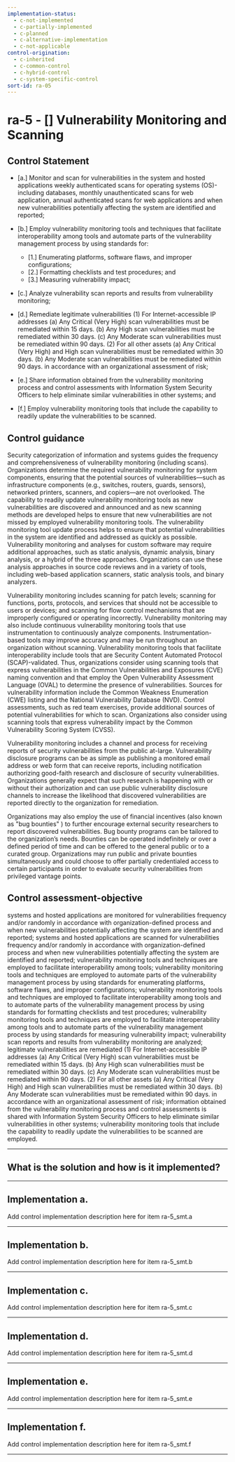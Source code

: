 ```yaml
---
implementation-status:
  - c-not-implemented
  - c-partially-implemented
  - c-planned
  - c-alternative-implementation
  - c-not-applicable
control-origination:
  - c-inherited
  - c-common-control
  - c-hybrid-control
  - c-system-specific-control
sort-id: ra-05
---
```


# ra-5 - \[\] Vulnerability Monitoring and Scanning

## Control Statement

- \[a.\] Monitor and scan for vulnerabilities in the system and hosted applications weekly authenticated scans for operating systems (OS)-including databases, monthly unauthenticated scans for web application, annual authenticated scans for web applications and when new vulnerabilities potentially affecting the system are identified and reported;

- \[b.\] Employ vulnerability monitoring tools and techniques that facilitate interoperability among tools and automate parts of the vulnerability management process by using standards for:

  - \[1.\] Enumerating platforms, software flaws, and improper configurations;
  - \[2.\] Formatting checklists and test procedures; and
  - \[3.\] Measuring vulnerability impact;

- \[c.\] Analyze vulnerability scan reports and results from vulnerability monitoring;

- \[d.\] Remediate legitimate vulnerabilities (1) For Internet-accessible IP addresses (a) Any Critical (Very High) scan vulnerabilities must be remediated within 15 days. (b) Any High scan vulnerabilities must be remediated within 30 days. (c) Any Moderate scan vulnerabilities must be remediated within 90 days. (2) For all other assets (a) Any Critical (Very High) and High scan vulnerabilities must be remediated within 30 days. (b) Any Moderate scan vulnerabilities must be remediated within 90 days. in accordance with an organizational assessment of risk;

- \[e.\] Share information obtained from the vulnerability monitoring process and control assessments with Information System Security Officers to help eliminate similar vulnerabilities in other systems; and

- \[f.\] Employ vulnerability monitoring tools that include the capability to readily update the vulnerabilities to be scanned.

## Control guidance

Security categorization of information and systems guides the frequency and comprehensiveness of vulnerability monitoring (including scans). Organizations determine the required vulnerability monitoring for system components, ensuring that the potential sources of vulnerabilities—such as infrastructure components (e.g., switches, routers, guards, sensors), networked printers, scanners, and copiers—are not overlooked. The capability to readily update vulnerability monitoring tools as new vulnerabilities are discovered and announced and as new scanning methods are developed helps to ensure that new vulnerabilities are not missed by employed vulnerability monitoring tools. The vulnerability monitoring tool update process helps to ensure that potential vulnerabilities in the system are identified and addressed as quickly as possible. Vulnerability monitoring and analyses for custom software may require additional approaches, such as static analysis, dynamic analysis, binary analysis, or a hybrid of the three approaches. Organizations can use these analysis approaches in source code reviews and in a variety of tools, including web-based application scanners, static analysis tools, and binary analyzers.

Vulnerability monitoring includes scanning for patch levels; scanning for functions, ports, protocols, and services that should not be accessible to users or devices; and scanning for flow control mechanisms that are improperly configured or operating incorrectly. Vulnerability monitoring may also include continuous vulnerability monitoring tools that use instrumentation to continuously analyze components. Instrumentation-based tools may improve accuracy and may be run throughout an organization without scanning. Vulnerability monitoring tools that facilitate interoperability include tools that are Security Content Automated Protocol (SCAP)-validated. Thus, organizations consider using scanning tools that express vulnerabilities in the Common Vulnerabilities and Exposures (CVE) naming convention and that employ the Open Vulnerability Assessment Language (OVAL) to determine the presence of vulnerabilities. Sources for vulnerability information include the Common Weakness Enumeration (CWE) listing and the National Vulnerability Database (NVD). Control assessments, such as red team exercises, provide additional sources of potential vulnerabilities for which to scan. Organizations also consider using scanning tools that express vulnerability impact by the Common Vulnerability Scoring System (CVSS).

Vulnerability monitoring includes a channel and process for receiving reports of security vulnerabilities from the public at-large. Vulnerability disclosure programs can be as simple as publishing a monitored email address or web form that can receive reports, including notification authorizing good-faith research and disclosure of security vulnerabilities. Organizations generally expect that such research is happening with or without their authorization and can use public vulnerability disclosure channels to increase the likelihood that discovered vulnerabilities are reported directly to the organization for remediation.

Organizations may also employ the use of financial incentives (also known as "bug bounties" ) to further encourage external security researchers to report discovered vulnerabilities. Bug bounty programs can be tailored to the organization’s needs. Bounties can be operated indefinitely or over a defined period of time and can be offered to the general public or to a curated group. Organizations may run public and private bounties simultaneously and could choose to offer partially credentialed access to certain participants in order to evaluate security vulnerabilities from privileged vantage points.

## Control assessment-objective

systems and hosted applications are monitored for vulnerabilities frequency and/or randomly in accordance with organization-defined process and when new vulnerabilities potentially affecting the system are identified and reported;
systems and hosted applications are scanned for vulnerabilities frequency and/or randomly in accordance with organization-defined process and when new vulnerabilities potentially affecting the system are identified and reported;
vulnerability monitoring tools and techniques are employed to facilitate interoperability among tools;
vulnerability monitoring tools and techniques are employed to automate parts of the vulnerability management process by using standards for enumerating platforms, software flaws, and improper configurations;
vulnerability monitoring tools and techniques are employed to facilitate interoperability among tools and to automate parts of the vulnerability management process by using standards for formatting checklists and test procedures;
vulnerability monitoring tools and techniques are employed to facilitate interoperability among tools and to automate parts of the vulnerability management process by using standards for measuring vulnerability impact;
vulnerability scan reports and results from vulnerability monitoring are analyzed;
legitimate vulnerabilities are remediated (1) For Internet-accessible IP addresses (a) Any Critical (Very High) scan vulnerabilities must be remediated within 15 days. (b) Any High scan vulnerabilities must be remediated within 30 days. (c) Any Moderate scan vulnerabilities must be remediated within 90 days. (2) For all other assets (a) Any Critical (Very High) and High scan vulnerabilities must be remediated within 30 days. (b) Any Moderate scan vulnerabilities must be remediated within 90 days. in accordance with an organizational assessment of risk;
information obtained from the vulnerability monitoring process and control assessments is shared with Information System Security Officers to help eliminate similar vulnerabilities in other systems;
vulnerability monitoring tools that include the capability to readily update the vulnerabilities to be scanned are employed.

______________________________________________________________________

## What is the solution and how is it implemented?

<!-- Please leave this section blank and enter implementation details in the parts below. -->

______________________________________________________________________

## Implementation a.

Add control implementation description here for item ra-5_smt.a

______________________________________________________________________

## Implementation b.

Add control implementation description here for item ra-5_smt.b

______________________________________________________________________

## Implementation c.

Add control implementation description here for item ra-5_smt.c

______________________________________________________________________

## Implementation d.

Add control implementation description here for item ra-5_smt.d

______________________________________________________________________

## Implementation e.

Add control implementation description here for item ra-5_smt.e

______________________________________________________________________

## Implementation f.

Add control implementation description here for item ra-5_smt.f

______________________________________________________________________
